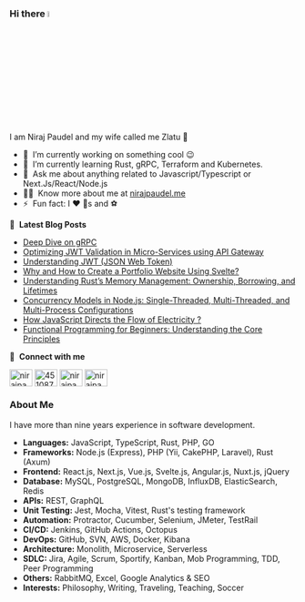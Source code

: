 ### Hi there <a href="https://nirajpaudel.me/"><img src="https://media.giphy.com/media/hvRJCLFzcasrR4ia7z/giphy.gif" width="5%"></a>
I am Niraj Paudel and my wife called me Zlatu :rofl:

- 🔭 &nbsp;I’m currently working on something cool :wink:
- 🌱 &nbsp;I’m currently learning Rust, gRPC, Terraform and Kubernetes.
- 💬 &nbsp;Ask me about anything related to Javascript/Typescript or Next.Js/React/Node.js
- 👨‍💻 &nbsp;Know more about me at [nirajpaudel.me](https://nirajpaudel.me)
- ⚡ &nbsp;Fun fact: I :heart: :dog:s and :soccer:

📕 &nbsp;**Latest Blog Posts**
<!-- BLOG-POST-LIST:START -->
- [Deep Dive on gRPC](https://www.linkedin.com/posts/itsmenirajpaudel_backend-grpc-activity-7214582175927525376-dBf7?utm_source=share&utm_medium=member_desktop)
- [Optimizing JWT Validation in Micro-Services using API Gateway](https://www.linkedin.com/posts/itsmenirajpaudel_jwt-apiabrgateway-microservices-activity-7210939369182887936-V6J_?utm_source=share&utm_medium=member_desktop)
- [Understanding JWT (JSON Web Token)](https://www.linkedin.com/posts/itsmenirajpaudel_backenddevelopment-jwt-cryptographicprinciples-activity-7206252151155675136-dGYs?utm_source=share&utm_medium=member_desktop)
- [Why and How to Create a Portfolio Website Using Svelte?](https://medium.com/@nirajpaudel/why-and-how-to-create-a-portfolio-website-using-svelte-465daff4ebf3)
- [Understanding Rust’s Memory Management: Ownership, Borrowing, and Lifetimes](https://www.linkedin.com/pulse/understanding-rusts-memory-management-ownership-borrowing-paudel-izwhc/?trackingId=0ZfPiPOlTeWB6TfVml2Yzw%3D%3D)
- [Concurrency Models in Node.js: Single-Threaded, Multi-Threaded, and Multi-Process Configurations](https://medium.com/@nirajpaudel/concurrency-models-in-node-js-single-threaded-multi-threaded-and-multi-process-configurations-0080488a1c0b)
- [How JavaScript Directs the Flow of Electricity ?](https://www.linkedin.com/pulse/how-javascript-directs-flow-electricity-niraj-paudel-apfrc/)
- [Functional Programming for Beginners: Understanding the Core Principles](https://medium.com/@nirajpaudel/functional-programming-for-beginners-understanding-the-core-principles-fa8df00966f7)
<!-- BLOG-POST-LIST:END -->

🔗 &nbsp;**Connect with me**
<p align="left">
<a href="https://www.linkedin.com/in/itsmenirajpaudel/" target="blank"><img align="center" src="https://raw.githubusercontent.com/rahuldkjain/github-profile-readme-generator/master/src/images/icons/Social/linked-in-alt.svg" alt="nirajpaudel" height="30" width="40" /></a>
<a href="https://stackoverflow.com/users/4510870/nirazlatu" target="blank"><img align="center" src="https://raw.githubusercontent.com/rahuldkjain/github-profile-readme-generator/master/src/images/icons/Social/stack-overflow.svg" alt="4510870" height="30" width="40" /></a>
<a href="https://www.instagram.com/np_zlatu/" target="blank"><img align="center" src="https://raw.githubusercontent.com/rahuldkjain/github-profile-readme-generator/master/src/images/icons/Social/instagram.svg" alt="nirajpaudel" height="30" width="40" /></a>
<a href="https://x.com/NirajPaudel62" target="blank"><img align="center" src="https://raw.githubusercontent.com/rahuldkjain/github-profile-readme-generator/master/src/images/icons/Social/twitter.svg" alt="nirajpaudel" height="30" width="40" /></a>


### About Me
I have more than nine years experience in software development. 
- **Languages:** JavaScript, TypeScript, Rust, PHP, GO
- **Frameworks:** Node.js (Express), PHP (Yii, CakePHP, Laravel), Rust (Axum)
- **Frontend:** React.js, Next.js, Vue.js, Svelte.js, Angular.js, Nuxt.js, jQuery
- **Database:** MySQL, PostgreSQL, MongoDB, InfluxDB, ElasticSearch, Redis
- **APIs:** REST, GraphQL
- **Unit Testing:** Jest, Mocha, Vitest, Rust's testing framework
- **Automation:** Protractor, Cucumber, Selenium, JMeter, TestRail
- **CI/CD:** Jenkins, GitHub Actions, Octopus
- **DevOps:** GitHub, SVN, AWS, Docker, Kibana
- **Architecture:** Monolith, Microservice, Serverless
- **SDLC:** Jira, Agile, Scrum, Sportify, Kanban, Mob Programming, TDD, Peer Programming
- **Others:** RabbitMQ, Excel, Google Analytics & SEO
- **Interests:** Philosophy, Writing, Traveling, Teaching, Soccer
